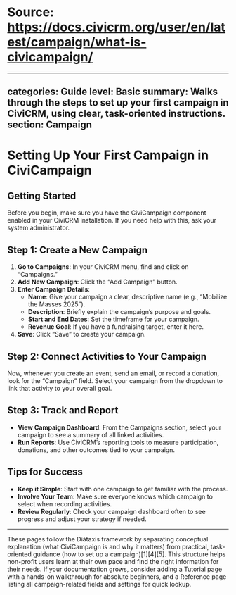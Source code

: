# Source: https://docs.civicrm.org/user/en/latest/campaign/what-is-civicampaign/

---
categories: Guide
level: Basic
summary: Walks through the steps to set up your first campaign in CiviCRM, using clear, task-oriented instructions.
section: Campaign
---

# Setting Up Your First Campaign in CiviCampaign

## Getting Started

Before you begin, make sure you have the CiviCampaign component enabled in your CiviCRM installation. If you need help with this, ask your system administrator.

## Step 1: Create a New Campaign

1. **Go to Campaigns**: In your CiviCRM menu, find and click on “Campaigns.”
2. **Add New Campaign**: Click the “Add Campaign” button.
3. **Enter Campaign Details**:
   - **Name**: Give your campaign a clear, descriptive name (e.g., “Mobilize the Masses 2025”).
   - **Description**: Briefly explain the campaign’s purpose and goals.
   - **Start and End Dates**: Set the timeframe for your campaign.
   - **Revenue Goal**: If you have a fundraising target, enter it here.
4. **Save**: Click “Save” to create your campaign.

## Step 2: Connect Activities to Your Campaign

Now, whenever you create an event, send an email, or record a donation, look for the “Campaign” field. Select your campaign from the dropdown to link that activity to your overall goal.

## Step 3: Track and Report

- **View Campaign Dashboard**: From the Campaigns section, select your campaign to see a summary of all linked activities.
- **Run Reports**: Use CiviCRM’s reporting tools to measure participation, donations, and other outcomes tied to your campaign.

## Tips for Success

- **Keep it Simple**: Start with one campaign to get familiar with the process.
- **Involve Your Team**: Make sure everyone knows which campaign to select when recording activities.
- **Review Regularly**: Check your campaign dashboard often to see progress and adjust your strategy if needed.

---

These pages follow the Diátaxis framework by separating conceptual explanation (what CiviCampaign is and why it matters) from practical, task-oriented guidance (how to set up a campaign)[1][4][5]. This structure helps non-profit users learn at their own pace and find the right information for their needs. If your documentation grows, consider adding a Tutorial page with a hands-on walkthrough for absolute beginners, and a Reference page listing all campaign-related fields and settings for quick lookup.